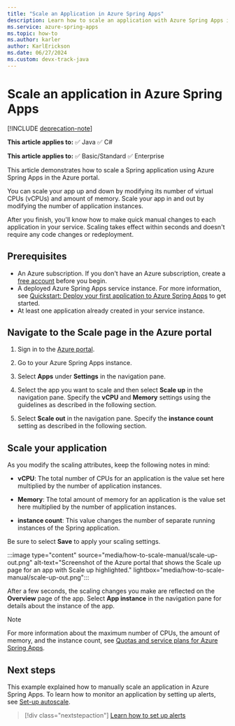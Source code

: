```yaml
---
title: "Scale an Application in Azure Spring Apps"
description: Learn how to scale an application with Azure Spring Apps in the Azure portal
ms.service: azure-spring-apps
ms.topic: how-to
ms.author: karler
author: KarlErickson
ms.date: 06/27/2024
ms.custom: devx-track-java
---
```


# Scale an application in Azure Spring Apps

[!INCLUDE [deprecation-note](../includes/deprecation-note.md)]

**This article applies to:** ✅ Java ✅ C#

**This article applies to:** ✅ Basic/Standard ✅ Enterprise

This article demonstrates how to scale a Spring application using Azure Spring Apps in the Azure portal.

You can scale your app up and down by modifying its number of virtual CPUs (vCPUs) and amount of memory. Scale your app in and out by modifying the number of application instances.

After you finish, you'll know how to make quick manual changes to each application in your service. Scaling takes effect within seconds and doesn't require any code changes or redeployment.

## Prerequisites

* An Azure subscription. If you don't have an Azure subscription, create a [free account](https://azure.microsoft.com/free/?WT.mc_id=A261C142F) before you begin.
* A deployed Azure Spring Apps service instance. For more information, see [Quickstart: Deploy your first application to Azure Spring Apps](./quickstart.md) to get started.
* At least one application already created in your service instance.

## Navigate to the Scale page in the Azure portal

1. Sign in to the [Azure portal](https://portal.azure.com).

1. Go to your Azure Spring Apps instance.

1. Select **Apps** under **Settings** in the navigation pane.

1. Select the app you want to scale and then select **Scale up** in the navigation pane. Specify the **vCPU** and **Memory** settings using the guidelines as described in the following section.

1. Select **Scale out** in the navigation pane. Specify the **instance  count** setting as described in the following section.

## Scale your application

As you modify the scaling attributes, keep the following notes in mind:

* **vCPU**: The total number of CPUs for an application is the value set here multiplied by the number of application instances.

* **Memory**: The total amount of memory for an application is the value set here multiplied by the number of application instances.

* **instance count**: This value changes the number of separate running instances of the Spring application.

Be sure to select **Save** to apply your scaling settings.

:::image type="content" source="media/how-to-scale-manual/scale-up-out.png" alt-text="Screenshot of the Azure portal that shows the Scale up page for an app with Scale up highlighted." lightbox="media/how-to-scale-manual/scale-up-out.png":::

After a few seconds, the scaling changes you make are reflected on the **Overview** page of the app. Select **App instance** in the navigation pane for details about the instance of the app.

> [!NOTE]
> For more information about the maximum number of CPUs, the amount of memory, and the instance count, see [Quotas and service plans for Azure Spring Apps](./quotas.md).

## Next steps

This example explained how to manually scale an application in Azure Spring Apps. To learn how to monitor an application by setting up alerts, see [Set-up autoscale](./how-to-setup-autoscale.md).

> [!div class="nextstepaction"]
> [Learn how to set up alerts](./tutorial-alerts-action-groups.md)

